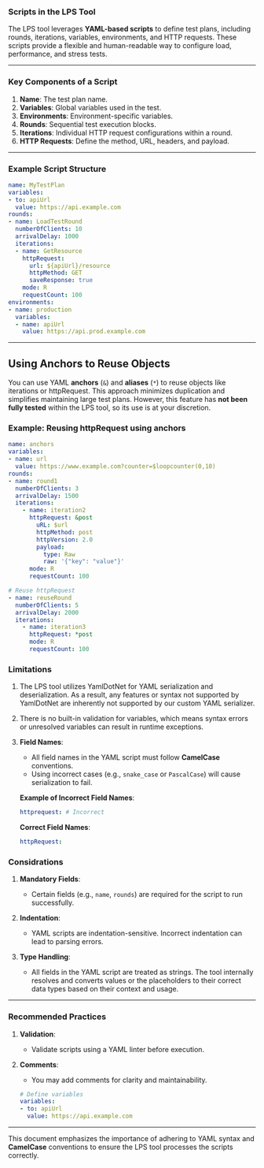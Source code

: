 ### Scripts in the LPS Tool

The LPS tool leverages **YAML-based scripts** to define test plans, including rounds, iterations, variables, environments, and HTTP requests. These scripts provide a flexible and human-readable way to configure load, performance, and stress tests.

---

### Key Components of a Script
1. **Name**: The test plan name.
2. **Variables**: Global variables used in the test.
3. **Environments**: Environment-specific variables.
4. **Rounds**: Sequential test execution blocks.
5. **Iterations**: Individual HTTP request configurations within a round.
6. **HTTP Requests**: Define the method, URL, headers, and payload.

---

### Example Script Structure
```yaml
name: MyTestPlan
variables:
- to: apiUrl
  value: https://api.example.com
rounds:
- name: LoadTestRound
  numberOfClients: 10
  arrivalDelay: 1000
  iterations:
  - name: GetResource
    httpRequest:
      url: ${apiUrl}/resource
      httpMethod: GET
      saveResponse: true
    mode: R
    requestCount: 100
environments:
- name: production
  variables:
  - name: apiUrl
    value: https://api.prod.example.com
```

---
## Using Anchors to Reuse Objects

You can use YAML **anchors** (`&`) and **aliases** (`*`) to reuse objects like iterations or httpRequest. This approach minimizes duplication and simplifies maintaining large test plans. However, this feature has **not been fully tested** within the LPS tool, so its use is at your discretion.

### Example: Reusing httpRequest using anchors
```yaml
name: anchors
variables:
- name: url
  value: https://www.example.com?counter=$loopcounter(0,10)
rounds:
- name: round1
  numberOfClients: 3
  arrivalDelay: 1500
  iterations:
    - name: iteration2
      httpRequest: &post
        uRL: $url
        httpMethod: post
        httpVersion: 2.0
        payload:
          type: Raw
          raw: '{"key": "value"}'
      mode: R
      requestCount: 100

# Reuse httpRequest
- name: reuseRound
  numberOfClients: 5
  arrivalDelay: 2000
  iterations:
    - name: iteration3
      httpRequest: *post
      mode: R
      requestCount: 100
```
### Limitations
1. The LPS tool utilizes YamlDotNet for YAML serialization and deserialization. As a result, any features or syntax not supported by YamlDotNet are inherently not supported by our custom YAML serializer.
2. There is no built-in validation for variables, which means syntax errors or unresolved variables can result in runtime exceptions.
3. **Field Names**:
   - All field names in the YAML script must follow **CamelCase** conventions.
   - Using incorrect cases (e.g., `snake_case` or `PascalCase`) will cause serialization to fail.
   
   **Example of Incorrect Field Names**:
   ```yaml
   httprequest: # Incorrect
   ```

   **Correct Field Names**:
   ```yaml
   httpRequest:
   ```

### Considrations
1. **Mandatory Fields**:
   - Certain fields (e.g., `name`, `rounds`) are required for the script to run successfully.

2. **Indentation**:
   - YAML scripts are indentation-sensitive. Incorrect indentation can lead to parsing errors.

3. **Type Handling**:
   - All fields in the YAML script are treated as strings. The tool internally resolves and converts values or  the placeholders to their correct data types based on their context and usage.

---

### Recommended Practices

1. **Validation**:
   - Validate scripts using a YAML linter before execution.
   
3. **Comments**:
   - You may add comments for clarity and maintainability.
   ```yaml
   # Define variables
   variables:
   - to: apiUrl
     value: https://api.example.com
   ```

---

This document emphasizes the importance of adhering to YAML syntax and **CamelCase** conventions to ensure the LPS tool processes the scripts correctly.
